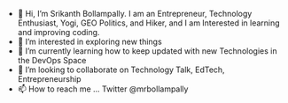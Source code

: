- 👋 Hi, I’m Srikanth Bollampally. I am an Entrepreneur, Technology Enthusiast, Yogi, GEO Politics, and Hiker, and I am Interested in learning and improving coding.
- 👀 I’m interested in exploring new things 
- 🌱 I’m currently learning how to keep updated with new Technologies in the DevOps Space 
- 💞️ I’m looking to collaborate on Technology Talk, EdTech, Entrepreneurship 
- 📫 How to reach me ... Twitter @mrbollampally
